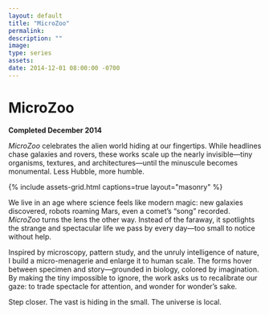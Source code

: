 ```yaml
---
layout: default
title: "MicroZoo"
permalink: 
description: ""
image: 
type: series  
assets: 
date: 2014-12-01 08:00:00 -0700
---
```


# MicroZoo  
**Completed December 2014**  

*MicroZoo* celebrates the alien world hiding at our fingertips. While headlines chase galaxies and rovers, these works scale up the nearly invisible—tiny organisms, textures, and architectures—until the minuscule becomes monumental. Less Hubble, more humble.  

{% include assets-grid.html captions=true layout="masonry" %}

We live in an age where science feels like modern magic: new galaxies discovered, robots roaming Mars, even a comet’s “song” recorded. *MicroZoo* turns the lens the other way. Instead of the faraway, it spotlights the strange and spectacular life we pass by every day—too small to notice without help.  

Inspired by microscopy, pattern study, and the unruly intelligence of nature, I build a micro-menagerie and enlarge it to human scale. The forms hover between specimen and story—grounded in biology, colored by imagination. By making the tiny impossible to ignore, the work asks us to recalibrate our gaze: to trade spectacle for attention, and wonder for wonder’s sake.  

Step closer. The vast is hiding in the small. The universe is local.  
